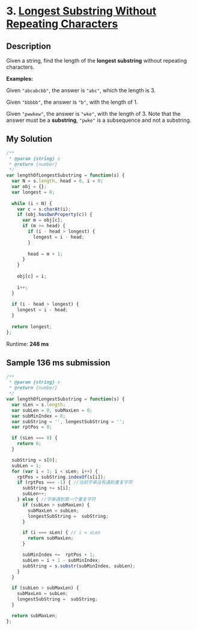 # 3. [Longest Substring Without Repeating Characters](https://leetcode.com/problems/longest-substring-without-repeating-characters/#/description)

## Description

Given a string, find the length of the **longest substring** without repeating characters.

**Examples:**

Given `"abcabcbb"`, the answer is `"abc"`, which the length is 3.

Given `"bbbbb"`, the answer is `"b"`, with the length of 1.

Given `"pwwkew"`, the answer is `"wke"`, with the length of 3. Note that the answer must be a **substring**, `"pwke"` is a subsequence and not a substring.

## My Solution

```javascript
/**
 * @param {string} s
 * @return {number}
 */
var lengthOfLongestSubstring = function(s) {
  var N = s.length, head = 0, i = 0;
  var obj = {};
  var longest = 0;
  
  while (i < N) {
    var c = s.charAt(i);
    if (obj.hasOwnProperty(c)) {
      var m = obj[c];
      if (m >= head) {
        if (i - head > longest) {
          longest = i - head;
        }
      
        head = m + 1;
      }
    }
    
    obj[c] = i;
    
    i++;
  }
  
  if (i - head > longest) {
    longest = i - head;
  }
  
  return longest;
};
```

Runtime: **248 ms**

## Sample 136 ms submission

```javascript
/**
 * @param {string} s
 * @return {number}
 */
var lengthOfLongestSubstring = function(s) {
  var sLen = s.length;
  var subLen = 0, subMaxLen = 0;
  var subMinIndex = 0;
  var subString = '', longestSubString = '';
  var rptPos = 0;

  if (sLen === 0) {
    return 0;
  }

  subString = s[0];
  subLen = 1;
  for (var i = 1; i < sLen; i++) {
    rptPos = subString.indexOf(s[i]);
    if (rptPos === -1) { //当前字串没有遇到重复字符
      subString += s[i];
      subLen++;
    } else { //字串遇到第一个重复字符
      if (subLen > subMaxLen) {
        subMaxLen = subLen;
        longestSubString =  subString;
      }

      if (i === sLen) { // i = sLen
        return subMaxLen;
      }

      subMinIndex +=  rptPos + 1;
      subLen = i + 1 - subMinIndex;
      subString = s.substr(subMinIndex, subLen);
    }
  }

  if (subLen > subMaxLen) {
    subMaxLen = subLen;
    longestSubString =  subString;
  }

  return subMaxLen;
};
```